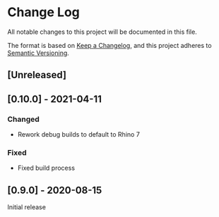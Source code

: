 # Change Log

All notable changes to this project will be documented in this file.

The format is based on [Keep a Changelog](https://keepachangelog.com/en/1.0.0/),
and this project adheres to [Semantic Versioning](https://semver.org/spec/v2.0.0.html).

## [Unreleased]



## [0.10.0] - 2021-04-11

### Changed

- Rework debug builds to default to Rhino 7

### Fixed

- Fixed build process

## [0.9.0] - 2020-08-15

Initial release

